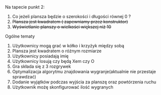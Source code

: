 Na tapecie punkt 2:
1. Co jeżeli plansza będzie o szerokości i długości równej 0 ?
2. ~~Plansza jest kwadratem ( zapewniamy przez konstruktor)~~
3. ~~Wyświetlanie planszy o wielkości większej niż 10~~



Ogólne tematy
1. Użytkownicy mogą grać w kółko i krzyżyk między sobą
2. Plansza jest kwadratem o różnym rozmiarze
3. Użytkownicy posiadają imię
4. Użytkownicy losują czy będą Xem czy O
5. Gra składa się z 3 rozgrywek
6. Optymalizacja algorytmu znajdowania wygranje(aktualnie nie przestaje sprawdzać)
7. Dodanie wyjątków podczas wyjścia za planszę oraz powtórzenia ruchu
8. Użytkownik możę skonfigurować ilość wygranych